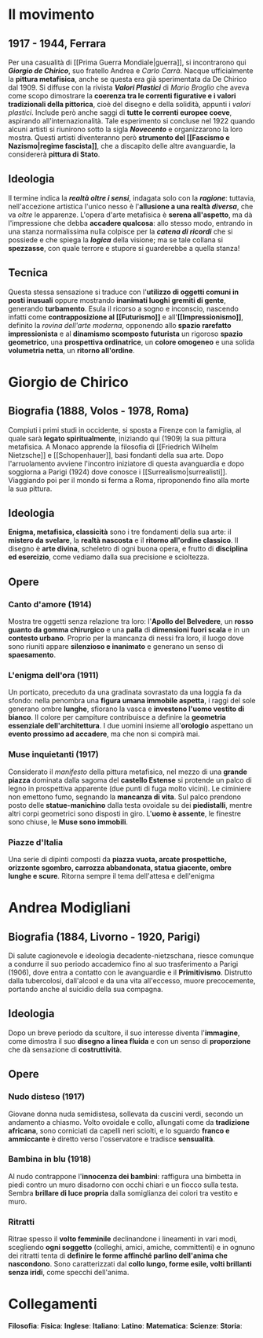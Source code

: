# Il movimento
## 1917 - 1944, Ferrara
Per una casualità di [[Prima Guerra Mondiale|guerra]], si incontrarono qui ***Giorgio de Chirico***, suo fratello Andrea e *Carlo Carrà*. Nacque ufficialmente la **pittura metafisica**, anche se questa era già sperimentata da De Chirico dal 1909. Si diffuse con la rivista ***Valori Plastici*** di *Mario Broglio* che aveva come scopo dimostrare la **coerenza tra le correnti figurative e i valori tradizionali della pittorica**, cioè del disegno e della solidità, appunti i *valori plastici*. Include però anche saggi di **tutte le correnti europee coeve**, aspirando all'internazionalità. Tale esperimento si concluse nel 1922 quando alcuni artisti si riunirono sotto la sigla ***Novecento*** e organizzarono la loro mostra. Questi artisti diventeranno però **strumento del [[Fascismo e Nazismo|regime fascista]]**, che a discapito delle altre avanguardie, la considererà **pittura di Stato**.
## Ideologia
Il termine indica la ***realtà oltre i sensi***, indagata solo con la ***ragione***: tuttavia, nell'accezione artistica l'unico nesso è l'**allusione a una realtà *diversa***, che va *oltre* le apparenze. L'opera d'arte metafisica è **serena all'aspetto**, ma dà l'impressione che debba **accadere qualcosa**: allo stesso modo, entrando in una stanza normalissima nulla colpisce per la ***catena di ricordi*** che si possiede e che spiega la ***logica*** della visione; ma se tale collana si **spezzasse**, con quale terrore e stupore si guarderebbe a quella stanza! 
## Tecnica
Questa stessa sensazione si traduce con l'**utilizzo di oggetti comuni in posti inusuali** oppure mostrando **inanimati luoghi gremiti di gente**, generando **turbamento**. Esula il ricorso a sogno e inconscio, nascendo infatti come **contrapposizione al [[Futurismo]]** e all'**[[Impressionismo]]**, definito la *rovina dell'arte moderna*, opponendo allo **spazio rarefatto impressionista** e al **dinamismo scomposto futurista** un rigoroso **spazio geometrico**, una **prospettiva ordinatrice**, un **colore omogeneo** e una solida **volumetria netta**, un **ritorno all'ordine**.
# Giorgio de Chirico
## Biografia (1888, Volos - 1978, Roma)
Compiuti i primi studi in occidente, si sposta a Firenze con la famiglia, al quale sarà **legato spiritualmente**, iniziando qui (1909) la sua pittura metafisica. A Monaco apprende la filosofia di [[Friedrich Wilhelm Nietzsche]] e [[Schopenhauer]], basi fondanti della sua arte. Dopo l'arruolamento avviene l'incontro iniziatore di questa avanguardia e dopo soggiorna a Parigi (1924) dove conosce i [[Surrealismo|surrealisti]]. Viaggiando poi per il mondo si ferma a Roma, riproponendo fino alla morte la sua pittura.
## Ideologia
**Enigma, metafisica, classicità** sono i tre fondamenti della sua arte: il **mistero da svelare**, la **realtà nascosta** e il **ritorno all'ordine classico**. Il disegno è **arte divina**, scheletro di ogni buona opera, e frutto di **disciplina ed esercizio**, come vediamo dalla sua precisione e scioltezza.
## Opere
### Canto d'amore (1914)
Mostra tre oggetti senza relazione tra loro: l'**Apollo del Belvedere**, un **rosso guanto da gomma chirurgico** e una **palla** di **dimensioni fuori scala** e in un **contesto urbano**. Proprio per la mancanza di nessi fra loro, il luogo dove sono riuniti appare **silenzioso e inanimato** e generano un senso di **spaesamento**.
### L'enigma dell'ora (1911)
Un porticato, preceduto da una gradinata sovrastato da una loggia fa da sfondo: nella penombra una **figura umana immobile aspetta**, i raggi del sole generano ombre **lunghe**, sfiorano la vasca e **investono l'uomo vestito di bianco**. Il colore per campiture contribuisce a definire la **geometria essenziale dell'architettura**. I due uomini insieme all'**orologio** aspettano un **evento prossimo ad accadere**, ma che non si compirà mai.
### Muse inquietanti (1917)
Considerato il *manifesto* della pittura metafisica, nel mezzo di una **grande piazza** dominata dalla sagoma del **castello Estense** si protende un palco di legno in prospettiva apparente (due punti di fuga molto vicini). Le ciminiere non emettono fumo, segnando la **mancanza di vita**. Sul palco prendono posto delle **statue-manichino** dalla testa ovoidale su dei **piedistalli**, mentre altri corpi geometrici sono disposti in giro. L'**uomo è assente**, le finestre sono chiuse, le **Muse sono immobili**.
### Piazze d'Italia
Una serie di dipinti composti da **piazza vuota, arcate prospettiche, orizzonte sgombro, carrozza abbandonata, statua giacente, ombre lunghe e scure**. Ritorna sempre il tema dell'attesa e dell'enigma
# Andrea Modigliani
## Biografia (1884, Livorno - 1920, Parigi)
Di salute cagionevole e ideologia decadente-nietzschana, riesce comunque a condurre il suo periodo accademico fino al suo trasferimento a Parigi (1906), dove entra a contatto con le avanguardie e il **Primitivismo**. Distrutto dalla tubercolosi, dall'alcool e da una vita all'eccesso, muore precocemente, portando anche al suicidio della sua compagna.
## Ideologia
Dopo un breve periodo da scultore, il suo interesse diventa l'**immagine**, come dimostra il suo **disegno a linea fluida** e con un senso di **proporzione** che dà sensazione di **costruttività**.
## Opere
### Nudo disteso (1917)
Giovane donna nuda semidistesa, sollevata da cuscini verdi, secondo un andamento a chiasmo. Volto ovoidale e collo, allungati come da **tradizione africana**, sono corniciati da capelli neri sciolti, e lo sguardo **franco e ammiccante** è diretto verso l'osservatore e tradisce **sensualità**.
### Bambina in blu (1918)
Al nudo contrappone l'**innocenza dei bambini**: raffigura una bimbetta in piedi contro un muro disadorno con occhi chiari e un fiocco sulla testa. Sembra **brillare di luce propria** dalla somiglianza dei colori tra vestito e muro.
### Ritratti
Ritrae spesso il **volto femminile** declinandone i lineamenti in vari modi, scegliendo **ogni soggetto** (colleghi, amici, amiche, committenti) e in ognuno dei ritratti tenta di **definire le forme affinché parlino dell'anima che nascondono**. Sono caratterizzati dal **collo lungo, forme esile, volti brillanti senza iridi**, come specchi dell'anima.
# Collegamenti
**Filosofia**:
**Fisica**:
**Inglese**:
**Italiano**:
**Latino**:
**Matematica**:
**Scienze**:
**Storia**:
